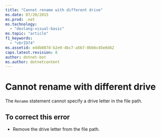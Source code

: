```yaml
---
title: "Cannot rename with different drive"
ms.date: 07/20/2015
ms.prod: .net
ms.technology: 
  - "devlang-visual-basic"
ms.topic: "article"
f1_keywords: 
  - "vbrID74"
ms.assetid: eddb087d-b2e9-4bc7-a567-0bb6c45e0d42
caps.latest.revision: 8
author: dotnet-bot
ms.author: dotnetcontent
---
```

# Cannot rename with different drive
The `Rename` statement cannot specify a drive letter in the file path.  
  
## To correct this error  
  
-   Remove the drive letter from the file path.